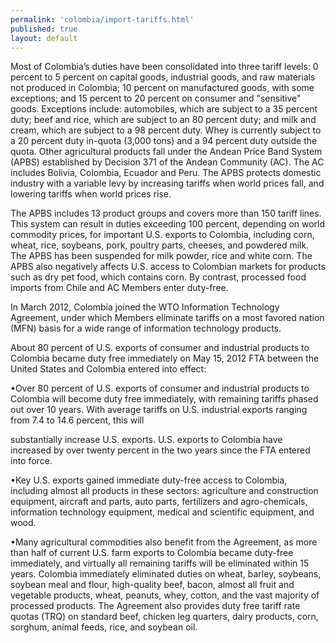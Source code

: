 ```yaml
--- 
permalink: 'colombia/import-tariffs.html' 
published: true 
layout: default
---
```

Most of Colombia’s duties have been consolidated into three tariff levels: 0 percent to 5 percent on capital goods, industrial goods, and raw materials not produced in Colombia; 10 percent on manufactured goods, with some exceptions; and 15 percent to 20 percent on consumer and "sensitive" goods. Exceptions include: automobiles, which are subject to a 35 percent duty; beef and rice, which are subject to an 80 percent duty; and milk and cream, which are subject to a 98 percent duty. Whey is currently subject to a 20 percent duty in-quota (3,000 tons) and a 94 percent duty outside the quota. Other agricultural products fall under the Andean Price Band System (APBS) established by Decision 371 of the Andean Community (AC). The AC includes Bolivia, Colombia, Ecuador and Peru. The APBS protects domestic industry with a variable levy by increasing tariffs when world prices fall, and lowering tariffs when world prices rise.

The APBS includes 13 product groups and covers more than 150 tariff lines. This system can result in duties exceeding 100 percent, depending on world commodity prices, for important U.S. exports to Colombia, including corn, wheat, rice, soybeans, pork, poultry parts, cheeses, and powdered milk. The APBS has been suspended for milk powder, rice and white corn. The APBS also negatively affects U.S. access to Colombian markets for products such as dry pet food, which contains corn. By contrast, processed food imports from Chile and AC Members enter duty-free.

In March 2012, Colombia joined the WTO Information Technology Agreement, under which Members eliminate tariffs on a most favored nation (MFN) basis for a wide range of information technology products.

About 80 percent of U.S. exports of consumer and industrial products to Colombia became duty free immediately on May 15, 2012 FTA between the United States and Colombia entered into effect:

•Over 80 percent of U.S. exports of consumer and industrial products to Colombia will become duty free immediately, with remaining tariffs phased out over 10 years. With average tariffs on U.S. industrial exports ranging from 7.4 to 14.6 percent, this will

substantially increase U.S. exports. U.S. exports to Colombia have increased by over twenty percent in the two years since the FTA entered into force.

•Key U.S. exports gained immediate duty-free access to Colombia, including almost all products in these sectors: agriculture and construction equipment, aircraft and parts, auto parts, fertilizers and agro-chemicals, information technology equipment, medical and scientific equipment, and wood.

•Many agricultural commodities also benefit from the Agreement, as more than half of current U.S. farm exports to Colombia became duty-free immediately, and virtually all remaining tariffs will be eliminated within 15 years. Colombia immediately eliminated duties on wheat, barley, soybeans, soybean meal and flour, high-quality beef, bacon, almost all fruit and vegetable products, wheat, peanuts, whey, cotton, and the vast majority of processed products. The Agreement also provides duty free tariff rate quotas (TRQ) on standard beef, chicken leg quarters, dairy products, corn, sorghum, animal feeds, rice, and soybean oil.
